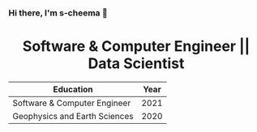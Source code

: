### Hi there, I'm s-cheema  👋

<H1 align=center> Software & Computer Engineer || Data Scientist </H1>

  
<div align=center>
  
|Education|Year|
| ----------- | :-----------: |
| Software & Computer Engineer | 2021 |
| Geophysics and Earth Sciences | 2020 |

</div>
  
<!--
**s-cheema/s-cheema** is a ✨ _special_ ✨ repository because its `README.md` (this file) appears on your GitHub profile.

Here are some ideas to get you started:

- 🔭 I’m currently working on building my personal website.
- 🌱 I’m currently learning React, and Docker.
- 👯 I’m looking to collaborate on ...
- 🤔 I’m looking for help with ...
- 💬 Ask me about ...
- 📫 How to reach me: ...
- 😄 Pronouns: ...
- ⚡ Fun fact: ...
-->
